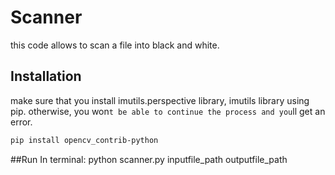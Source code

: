 # Scanner

this code allows to scan a file into black and white.

## Installation

make sure that you install imutils.perspective library, imutils library using pip.
otherwise, you won`t be able to continue the process and you`ll get an error.

```bash
pip install opencv_contrib-python
```
##Run
In terminal: python scanner.py inputfile_path outputfile_path


